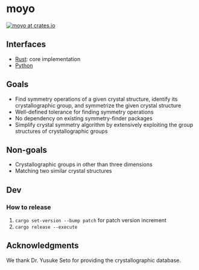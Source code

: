 # moyo

[![moyo at crates.io](https://img.shields.io/crates/v/moyo.svg)](https://img.shields.io/crates/v/moyo)

## Interfaces

- [Rust](moyo/README.md): core implementation
- [Python](moyopy/README.md)

## Goals

- Find symmetry operations of a given crystal structure, identify its crystallographic group, and symmetrize the given crystal structure
- Well-defined tolerance for finding symmetry operations
- No dependency on existing symmetry-finder packages
- Simplify crystal symmetry algorithm by extensively exploiting the group structures of crystallographic groups

## Non-goals

- Crystallographic groups in other than three dimensions
- Matching two similar crystal structures

## Dev

### How to release

1. `cargo set-version --bump patch` for patch version increment
1. `cargo release --execute`

## Acknowledgments

We thank Dr. Yusuke Seto for providing the crystallographic database.

